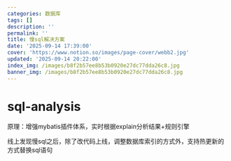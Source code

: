 ```yaml
---
categories: 数据库
tags: []
description: ''
permalink: ''
title: 慢sql解决方案
date: '2025-09-14 17:39:00'
cover: 'https://www.notion.so/images/page-cover/webb2.jpg'
updated: '2025-09-14 20:22:00'
index_img: /images/b8f2b57ee8b53b0920e27dc77dda26c8.jpg
banner_img: /images/b8f2b57ee8b53b0920e27dc77dda26c8.jpg
---
```


# sql-analysis


原理：增强mybatis插件体系，实时根据explain分析结果+规则引擎


线上发现慢sql之后，除了改代码上线，调整数据库索引的方式外，支持热更新的方式替换sql语句

